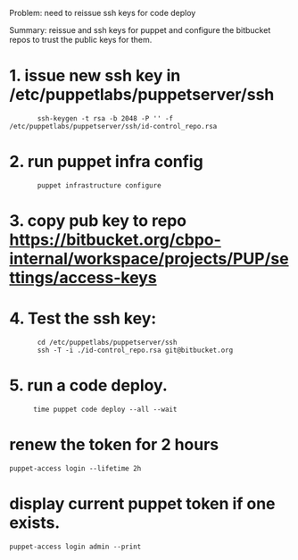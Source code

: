 Problem: need to reissue ssh keys for code deploy

Summary: reissue and ssh keys for puppet and configure the bitbucket repos to trust the public keys for them. 

 # 1. issue new ssh key in /etc/puppetlabs/puppetserver/ssh
```
	   ssh-keygen -t rsa -b 2048 -P '' -f /etc/puppetlabs/puppetserver/ssh/id-control_repo.rsa
```  
 # 2. run puppet infra config
```
	   puppet infrastructure configure
```
 # 3. copy pub key to repo https://bitbucket.org/cbpo-internal/workspace/projects/PUP/settings/access-keys
	 
 # 4. Test the ssh key: 
	 
```
	   cd /etc/puppetlabs/puppetserver/ssh
	   ssh -T -i ./id-control_repo.rsa git@bitbucket.org
```

 # 5. run a code deploy.
 ```
       time puppet code deploy --all --wait
 ```

 # renew the token for 2 hours  
 
 ```
 puppet-access login --lifetime 2h
 ```

# display current puppet token if one exists.

```
puppet-access login admin --print
```
